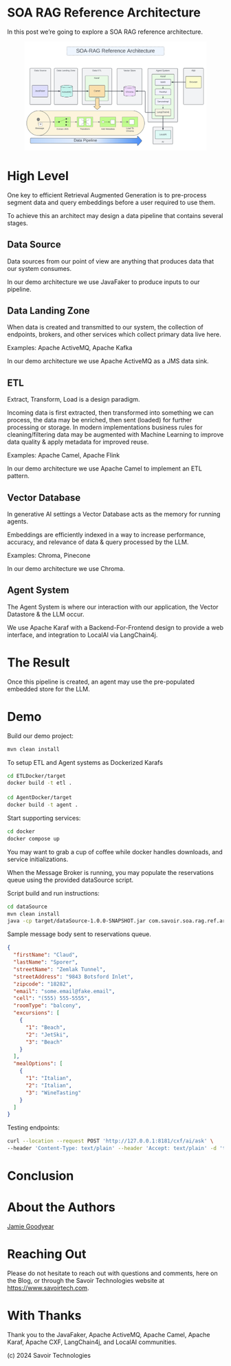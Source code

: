 # SOA RAG Reference Architecture

In this post we’re going to explore a SOA RAG reference architecture.

<figure>
<img src="./assets/images/ReferenceArch.png" alt="ReferenceArch" />
</figure>

# High Level

One key to efficient Retrieval Augmented Generation is to pre-process
segment data and query embeddings before a user required to use them.

To achieve this an architect may design a data pipeline that contains
several stages.

## Data Source

Data sources from our point of view are anything that produces data that
our system consumes.

In our demo architecture we use JavaFaker to produce inputs to our
pipeline.

## Data Landing Zone

When data is created and transmitted to our system, the collection of
endpoints, brokers, and other services which collect primary data live
here.

Examples: Apache ActiveMQ, Apache Kafka

In our demo architecture we use Apache ActiveMQ as a JMS data sink.

## ETL

Extract, Transform, Load is a design paradigm.

Incoming data is first extracted, then transformed into something we can
process, the data may be enriched, then sent (loaded) for further
processing or storage. In modern implementations business rules for
cleaning/filtering data may be augmented with Machine Learning to
improve data quality & apply metadata for improved reuse.

Examples: Apache Camel, Apache Flink

In our demo architecture we use Apache Camel to implement an ETL
pattern.

## Vector Database

In generative AI settings a Vector Database acts as the memory for
running agents.

Embeddings are efficiently indexed in a way to increase performance,
accuracy, and relevance of data & query processed by the LLM.

Examples: Chroma, Pinecone

In our demo architecture we use Chroma.

## Agent System

The Agent System is where our interaction with our application, the
Vector Datastore & the LLM occur.

We use Apache Karaf with a Backend-For-Frontend design to provide a web
interface, and integration to LocalAI via LangChain4j.

# The Result

Once this pipeline is created, an agent may use the pre-populated
embedded store for the LLM.

# Demo

Build our demo project:

``` bash
mvn clean install
```

To setup ETL and Agent systems as Dockerized Karafs

``` bash
cd ETLDocker/target
docker build -t etl .

cd AgentDocker/target
docker build -t agent .
```

Start supporting services:

``` bash
cd docker
docker compose up
```

You may want to grab a cup of coffee while docker handles downloads, and
service initializations.

When the Message Broker is running, you may populate the reservations
queue using the provided dataSource script.

Script build and run instructions:

``` bash
cd dataSource
mvn clean install
java -cp target/dataSource-1.0.0-SNAPSHOT.jar com.savoir.soa.rag.ref.arch.data.faker.Publisher
```

Sample message body sent to reservations queue.

``` json
{
  "firstName": "Claud",
  "lastName": "Sporer",
  "streetName": "Zemlak Tunnel",
  "streetAddress": "9843 Botsford Inlet",
  "zipcode": "18282",
  "email": "some.email@fake.email",
  "cell": "(555) 555-5555",
  "roomType": "balcony",
  "excursions": [
    {
      "1": "Beach",
      "2": "JetSki",
      "3": "Beach"
    }
  ],
  "mealOptions": [
    {
      "1": "Italian",
      "2": "Italian",
      "3": "WineTasting"
    }
  ]
}
```

Testing endpoints:

``` bash
curl --location --request POST 'http://127.0.0.1:8181/cxf/ai/ask' \
--header 'Content-Type: text/plain' --header 'Accept: text/plain' -d 'test'
```

# Conclusion

# About the Authors

[Jamie
Goodyear](https://github.com/savoirtech/blogs/blob/main/authors/JamieGoodyear.md)

# Reaching Out

Please do not hesitate to reach out with questions and comments, here on
the Blog, or through the Savoir Technologies website at
<https://www.savoirtech.com>.

# With Thanks

Thank you to the JavaFaker, Apache ActiveMQ, Apache Camel, Apache Karaf,
Apache CXF, LangChain4j, and LocalAI communities.

\(c\) 2024 Savoir Technologies
